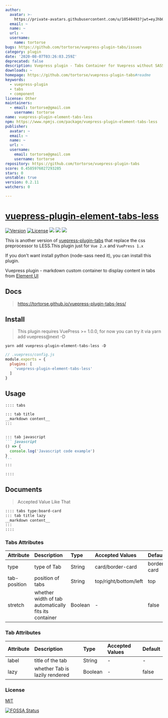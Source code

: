 ```yaml
---
author:
  avatar: >-
    https://private-avatars.githubusercontent.com/u/10540493?jwt=eyJhbGciOiJIUzI1NiIsInR5cCI6IkpXVCJ9.eyJpc3MiOiJnaXRodWIuY29tIiwiYXVkIjoicmF3LmdpdGh1YnVzZXJjb250ZW50LmNvbSIsImtleSI6ImtleTEiLCJleHAiOjE3MzQ2NzMyNjAsIm5iZiI6MTczNDY3MjA2MCwicGF0aCI6Ii91LzEwNTQwNDkzIn0.KSz7VqoDNMY2lEcrRYiTc1nNTIADtGZuU3DiYqLk4kQ&v=4
  email: ~
  name: ~
  url: ~
  username:
    name: tortorse
bugs: https://github.com/tortorse/vuepress-plugin-tabs/issues
category: plugin
date: '2020-08-07T03:26:03.259Z'
deprecated: false
description: Vuepress plugin - Tabs Container for Vuepress without SASS
downloads: ~
homepage: https://github.com/tortorse/vuepress-plugin-tabs#readme
keywords:
  - vuepress-plugin
  - tabs
  - component
license: Other
maintainers:
  - email: tortorse@gmail.com
    username: tortorse
name: vuepress-plugin-element-tabs-less
npm: https://www.npmjs.com/package/vuepress-plugin-element-tabs-less
publisher:
  avatar: ~
  email: ~
  name: ~
  url: ~
  username:
    email: tortorse@gmail.com
    username: tortorse
repository: https://github.com/tortorse/vuepress-plugin-tabs
score: 0.4585976027293285
stars: 0
unstable: true
version: 0.2.11
watchers: 0

---
```


# [vuepress-plugin-element-tabs-less](https://github.com/tortorse/vuepress-plugin-tabs)

<a href="https://www.npmjs.com/package/vuepress-plugin-element-tabs-less"><img src="https://img.shields.io/npm/v/vuepress-plugin-element-tabs-less.svg" alt="Version"></a>
<a href="https://www.npmjs.com/package/vuepress-plugin-element-tabs-less"><img src="https://img.shields.io/npm/l/vuepress-plugin-element-tabs-less.svg" alt="License"></a>
<a href="https://app.fossa.com/projects/git%2Bgithub.com%2Ftortorse%2Fvuepress-plugin-tabs-less?ref=badge_shield" alt="FOSSA Status"><img src="https://app.fossa.com/api/projects/git%2Bgithub.com%2Ftortorse%2Fvuepress-plugin-tabs-less.svg?type=shield"/></a>
<img src="https://img.shields.io/badge/thanks-element-brightgreen.svg"/>
<img src="https://img.shields.io/badge/thanks-vuepress--plugin--tabs-brightgreen"/>

This is another version of [vuepress-plugin-tabs](https://github.com/tortorse/vuepress-plugin-tabs) that replace the css preprocessor  to LESS.This plugin just for `Vue 2.x` and `VuePress 1.x`

If you don't want install python (node-sass need it), you can install this plugin.

Vuepress plugin - markdown custom container to display content in tabs from [Element UI](https://github.com/ElemeFE/element)

## Docs
> https://tortorse.github.io/vuepress-plugin-tabs-less/

## Install
> This plugin requires VuePress >= 1.0.0, for now you can try it via yarn add vuepress@next -D 

```shell
yarn add vuepress-plugin-element-tabs-less -D
```

```javascript
// .vuepress/config.js
module.exports = {
  plugins: [
    'vuepress-plugin-element-tabs-less'
  ]
}
```

## Usage

~~~ md
:::: tabs

::: tab title
__markdown content__
:::


::: tab javascript
``` javascript
() => {
  console.log('Javascript code example')
}
```
:::

::::

~~~

## Documents
> Accepted Value Like That
~~~md
:::: tabs type:board-card
::: tab title lazy
__markdown content__
:::
::::
~~~

### Tabs Attributes
|Attribute|Description|Type|Accepted Values|Default|
|:--|:--|:--|:--|:--|
|type|type of Tab|String|card/border-card|border-card|
|tab-position|position of tabs|String|top/right/bottom/left|top|
|stretch|whether width of tab automatically fits its container|Boolean|-|false|


### Tab Attributes
|Attribute|Description|Type|Accepted Values|Default|
|:--|:--|:--|:--|:--|
|label|title of the tab|String|-|-|
|lazy|whether Tab is lazily rendered|Boolean|-|false|

### License

[MIT](./LICENSE)

[![FOSSA Status](https://app.fossa.com/api/projects/git%2Bgithub.com%2Ftortorse%2Fvuepress-plugin-tabs-less.svg?type=large)](https://app.fossa.com/projects/git%2Bgithub.com%2Ftortorse%2Fvuepress-plugin-tabs-less?ref=badge_large)
